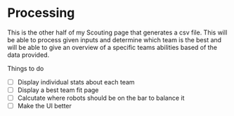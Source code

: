 # Processing
 
This is the other half of my Scouting page that generates a csv file. This will be able to process given inputs and determine which team is the best and will be able to give an overview of a specific teams abilities based of the data provided.

Things to do 
- [ ] Display individual stats about each team
- [ ] Display a best team fit page 
- [ ] Calcutate where robots should be on the bar to balance it 
- [ ] Make the UI better
